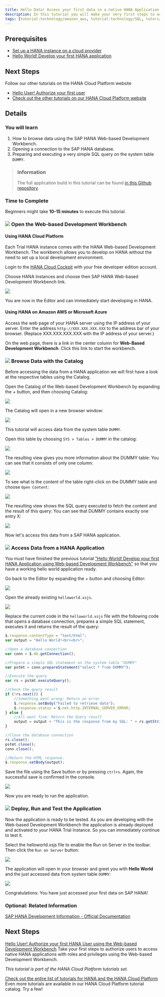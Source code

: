```yaml
---
title: Hello Data! Access your first data in a native HANA Application.
description: In this tutorial you will make your very first steps to access data on HANA. This tutorial will write a native HANA application, using the Web-based Development Workbench.
tags: [tutorial:technology/amazon_aws, tutorial:technology/SQL, tutorial:product/hcp_cloud_connector, tutorial:product/hcp, tutorial:interest/gettingstarted, tutorial:product/hcp_web_workbench]
---
```


## Prerequisites  
- [Set up a HANA instance on a cloud provider](http://go.sap.com/developer/tutorials/setup-hana-for-cloud.html)
- [Hello World!  Develop your first HANA application](http://go.sap.com/developer/tutorials/hana-web-development-workbench.html)

## Next Steps
Follow our other tutorials on the HANA Cloud Platform website
- [Hello User!  Authorize your first user](http://hcp.sap.com/developers/TutorialCatalog/nat200_03_native_hana_hello_user_with_webide)
- [Check out the other tutorials on our HANA Cloud Platform website](http://hcp.sap.com/developers/TutorialCatalog.html)

## Details
### You will learn  
1. How to browse data using the SAP HANA Web-based Development Workbench.
2. Opening a connection to the SAP HANA database.
3. Preparing and executing a very simple SQL query on the system table ```DUMMY```.

> ### Information
>The full application build in this tutorial can be found [in this Github repository](https://github.com/SAP/cloud-hana-helloworld/).

### Time to Complete
Beginners might take **10-15 minutes** to execute this tutorial.

### ![](http://go.sap.com/dam/application/shared/icons/icon_gold_circle_01.svg) Open the Web-based Development Workbench
#### Using HANA Cloud Platform
Each Trial HANA instance comes with the HANA Web-based Development Workbench. The workbench allows you to develop on HANA without the need to set up a local development environment.

Login to the [HANA Cloud Cockpit](https://account.hanatrial.ondemand.com/cockpit) with your free developer edition account.

Choose HANA Instances and choose then SAP HANA Web-based Development Workbench link.

![](https://raw.githubusercontent.com/SAPDocuments/Tutorials/master/tutorials/hana-data-access-and-authorizations/1.png)

You are now in the Editor and can immediately start developing in HANA.

#### Using HANA on Amazon AWS or Microsoft Azure

Access the web page of your HANA server using the IP address of your server.  Enter the address ```http://XXX.XXX.XXX.XXX``` to the address bar of your browser. (Replace XXX.XXX.XXX.XXX with the IP address of your server.)

On the web page, there is a link in the center column for **Web-Based Development Workbench**.  Click this link to start the workbench.

### ![](http://go.sap.com/dam/application/shared/icons/icon_gold_circle_02.svg) Browse Data with the Catalog

Before accessing the data from a HANA application we will first have a look at the respective tables using the Catalog.

Open the Catalog of the Web-based Development Workbench by expanding the + button,  and then choosing Catalog:

![](https://raw.githubusercontent.com/SAPDocuments/Tutorials/master/tutorials/hana-data-access-and-authorizations/2.png)

The Catalog will open in a new browser window:

![](https://raw.githubusercontent.com/SAPDocuments/Tutorials/master/tutorials/hana-data-access-and-authorizations/3.png)

This tutorial will access data from the system table ```DUMMY```.

Open this table by choosing ```SYS > Tables > DUMMY``` in the catalog:

![](https://raw.githubusercontent.com/SAPDocuments/Tutorials/master/tutorials/hana-data-access-and-authorizations/4.png)

The resulting view gives you more information about the DUMMY table: You can see that it consists of only one column:

![](https://raw.githubusercontent.com/SAPDocuments/Tutorials/master/tutorials/hana-data-access-and-authorizations/5.png)

To see what is the content of the table right-click on the DUMMY table and choose ```Open Content```:

![](https://raw.githubusercontent.com/SAPDocuments/Tutorials/master/tutorials/hana-data-access-and-authorizations/6.png)

The resulting view shows the SQL query executed to fetch the content and the result of this query: You can see that DUMMY contains exactly one entry X:

![](https://raw.githubusercontent.com/SAPDocuments/Tutorials/master/tutorials/hana-data-access-and-authorizations/7.png)

Now let's access this data from a SAP HANA application.

### ![](http://go.sap.com/dam/application/shared/icons/icon_gold_circle_03.svg) Access Data from a HANA Application

You must have finished the previous tutorial ["Hello World! Develop your first HANA Application using Web-based Development Workbench"](http://go.sap.com/developer/tutorials/hana-web-development-workbench.html) so that you have a working hello world application ready.

Go back to the Editor by expanding the + button and choosing Editor:

![](https://raw.githubusercontent.com/SAPDocuments/Tutorials/master/tutorials/hana-data-access-and-authorizations/8.png)

Open the already existing ```helloworld.xsjs```.

![](https://raw.githubusercontent.com/SAPDocuments/Tutorials/master/tutorials/hana-data-access-and-authorizations/9.png)

Replace the current code in the ```helloworld.xsjs``` file with the following code that opens a database connection, prepares a simple SQL statement, executes it and returns the result of the query:

```js
$.response.contentType = "text/html";
var output = "Hello World!<br><br>";

//Open a database connection
var conn = $.db.getConnection();

//Prepare a simple SQL statement on the system table "DUMMY"
var pstmt = conn.prepareStatement("select * from DUMMY");

//Execute the query
var rs = pstmt.executeQuery();

//Check the query result
if (!rs.next()) {
    //Something went wrong: Return an error
    $.response.setBody("Failed to retrieve data");
    $.response.status = $.net.http.INTERNAL_SERVER_ERROR;
} else {
    //All went fine: Return the Query result
    output = output + "This is the response from my SQL: " + rs.getString(1);
}

//Close the database connection
rs.close();
pstmt.close();
conn.close();

//Return the HTML response.
$.response.setBody(output);
```
Save the file using the Save button or by pressing ```ctrl+s```. Again, the successful save is confirmed in the console.

![](https://raw.githubusercontent.com/SAPDocuments/Tutorials/master/tutorials/hana-data-access-and-authorizations/10.png)

Now you are ready to run the application.

### ![](http://go.sap.com/dam/application/shared/icons/icon_gold_circle_04.svg) Deploy, Run and Test the Application

Now the application is ready to be tested. As you are developing with the Web-based Development Workbench the application is already deployed and activated to your HANA Trial Instance. So you can immediately continue to test it.

Select the helloworld.xsjs file to enable the Run on Server in the toolbar. Then click the ```Run on Server``` button:

![](https://raw.githubusercontent.com/SAPDocuments/Tutorials/master/tutorials/hana-data-access-and-authorizations/11.png)

The application will open in your browser and greet you with **Hello World** and the just accessed data from system table ```DUMMY```:

![](https://raw.githubusercontent.com/SAPDocuments/Tutorials/master/tutorials/hana-data-access-and-authorizations/12.png)

Congratulations: You have just accessed your first data on SAP HANA!

### Optional: Related Information
[SAP HANA Development Information - Official Documentation](http://help.sap.com/hana_platform#section6)

## Next Steps
[Hello User! Authorize your first HANA User using the Web-based Development Workbench](http://hcp.sap.com/developers/TutorialCatalog/nat200_03_native_hana_hello_user_with_webide.html)
Take your first steps to authorize users to access native HANA applications with roles and privileges using the Web-based Development Workbench.

*This tutorial is part of the HANA Cloud Platform tutorials set.*

[Check out the entire list of tutorials for HANA and the HANA Cloud Platform](http://hcp.sap.com/developers/TutorialCatalog.html)
Even more tutorials are available in our HANA Cloud Platform tutorial catalog.  Try a few!
